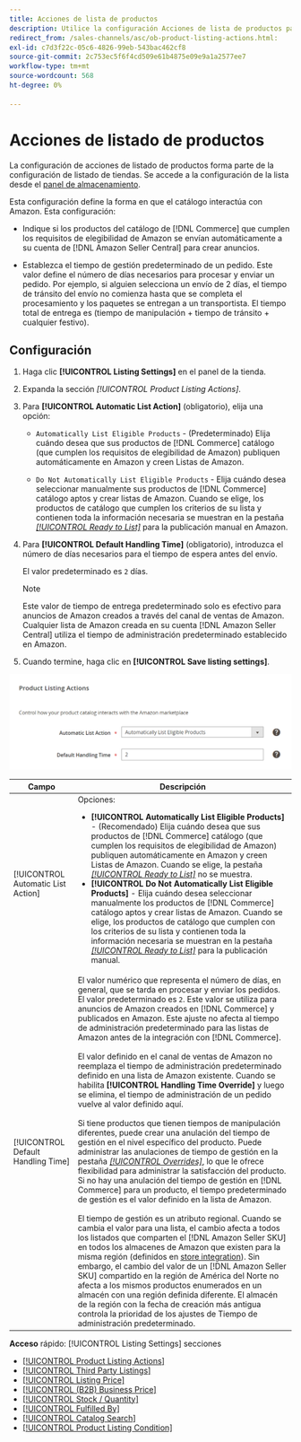 ```yaml
---
title: Acciones de lista de productos
description: Utilice la configuración Acciones de lista de productos para definir cómo interactúa el catálogo de comercio con Amazon.
redirect_from: /sales-channels/asc/ob-product-listing-actions.html: 
exl-id: c7d3f22c-05c6-4826-99eb-543bac462cf8
source-git-commit: 2c753ec5f6f4cd509e61b4875e09e9a1a2577ee7
workflow-type: tm+mt
source-wordcount: 568
ht-degree: 0%

---
```


# Acciones de listado de productos

La configuración de acciones de listado de productos forma parte de la configuración de listado de tiendas. Se accede a la configuración de la lista desde el [panel de almacenamiento](./amazon-store-dashboard.md).

Esta configuración define la forma en que el catálogo interactúa con Amazon. Esta configuración:

- Indique si los productos del catálogo de [!DNL Commerce] que cumplen los requisitos de elegibilidad de Amazon se envían automáticamente a su cuenta de [!DNL Amazon Seller Central] para crear anuncios.

- Establezca el tiempo de gestión predeterminado de un pedido. Este valor define el número de días necesarios para procesar y enviar un pedido. Por ejemplo, si alguien selecciona un envío de 2 días, el tiempo de tránsito del envío no comienza hasta que se completa el procesamiento y los paquetes se entregan a un transportista. El tiempo total de entrega es (tiempo de manipulación + tiempo de tránsito + cualquier festivo).

## Configuración

1. Haga clic **[!UICONTROL Listing Settings]** en el panel de la tienda.

1. Expanda la sección _[!UICONTROL Product Listing Actions]_.

1. Para **[!UICONTROL Automatic List Action]** (obligatorio), elija una opción:

   - `Automatically List Eligible Products` - (Predeterminado) Elija cuándo desea que sus productos de  [!DNL Commerce] catálogo (que cumplen los requisitos de elegibilidad de Amazon) publiquen automáticamente en Amazon y creen Listas de Amazon.

   - `Do Not Automatically List Eligible Products` - Elija cuándo desea seleccionar manualmente sus productos de  [!DNL Commerce] catálogo aptos y crear listas de Amazon. Cuando se elige, los productos de catálogo que cumplen los criterios de su lista y contienen toda la información necesaria se muestran en la pestaña [_[!UICONTROL Ready to List]_](./ready-to-list.md) para la publicación manual en Amazon.

1. Para **[!UICONTROL Default Handling Time]** (obligatorio), introduzca el número de días necesarios para el tiempo de espera antes del envío.

   El valor predeterminado es `2` días.

   >[!NOTE]
   >
   >Este valor de tiempo de entrega predeterminado solo es efectivo para anuncios de Amazon creados a través del canal de ventas de Amazon. Cualquier lista de Amazon creada en su cuenta [!DNL Amazon Seller Central] utiliza el tiempo de administración predeterminado establecido en Amazon.

1. Cuando termine, haga clic en **[!UICONTROL Save listing settings]**.

![Acciones de listado de productos](assets/amazon-product-listing-actions.png)

| Campo | Descripción |
|--- |--- |
| [!UICONTROL Automatic List Action] | Opciones:<ul><li>**[!UICONTROL Automatically List Eligible Products]** - (Recomendado) Elija cuándo desea que sus productos de  [!DNL Commerce] catálogo (que cumplen los requisitos de elegibilidad de Amazon) publiquen automáticamente en Amazon y creen Listas de Amazon. Cuando se elige, la pestaña [_[!UICONTROL Ready to List]_](./ready-to-list.md) no se muestra. </li><li>**[!UICONTROL Do Not Automatically List Eligible Products]** - Elija cuándo desea seleccionar manualmente los productos de  [!DNL Commerce] catálogo aptos y crear listas de Amazon. Cuando se elige, los productos de catálogo que cumplen con los criterios de su lista y contienen toda la información necesaria se muestran en la pestaña [_[!UICONTROL Ready to List]_](./ready-to-list.md) para la publicación manual.</li></ul> |
| [!UICONTROL Default Handling Time] | El valor numérico que representa el número de días, en general, que se tarda en procesar y enviar los pedidos. El valor predeterminado es `2`. Este valor se utiliza para anuncios de Amazon creados en [!DNL Commerce] y publicados en Amazon. Este ajuste no afecta al tiempo de administración predeterminado para las listas de Amazon antes de la integración con [!DNL Commerce].<br><br>El valor definido en el canal de ventas de Amazon no reemplaza el tiempo de administración predeterminado definido en una lista de Amazon existente. Cuando se habilita **[!UICONTROL Handling Time Override]** y luego se elimina, el tiempo de administración de un pedido vuelve al valor definido aquí.<br><br>Si tiene productos que tienen tiempos de manipulación diferentes, puede crear una anulación del tiempo de gestión en el nivel específico del producto. Puede administrar las anulaciones de tiempo de gestión en la pestaña [_[!UICONTROL Overrides]_](./overrides.md), lo que le ofrece flexibilidad para administrar la satisfacción del producto. Si no hay una anulación del tiempo de gestión en [!DNL Commerce] para un producto, el tiempo predeterminado de gestión es el valor definido en la lista de Amazon.<br><br>El tiempo de gestión es un atributo regional. Cuando se cambia el valor para una lista, el cambio afecta a todos los listados que comparten el [!DNL Amazon Seller SKU] en todos los almacenes de Amazon que existen para la misma región (definidos en [store integration](./store-integration.md)). Sin embargo, el cambio del valor de un [!DNL Amazon Seller SKU] compartido en la región de América del Norte no afecta a los mismos productos enumerados en un almacén con una región definida diferente. El almacén de la región con la fecha de creación más antigua controla la prioridad de los ajustes de Tiempo de administración predeterminado. |

**Acceso**  rápido:  [!UICONTROL Listing Settings] secciones

- [[!UICONTROL Product Listing Actions]](./product-listing-actions.md)
- [[!UICONTROL Third Party Listings]](./third-party-listing-settings.md)
- [[!UICONTROL Listing Price]](./listing-price.md)
- [[!UICONTROL (B2B) Business Price]](./business-pricing.md)
- [[!UICONTROL Stock / Quantity]](./stock-quantity.md)
- [[!UICONTROL Fulfilled By]](./fulfilled-by.md)
- [[!UICONTROL Catalog Search]](./catalog-search.md)
- [[!UICONTROL Product Listing Condition]](./product-listing-condition.md)
